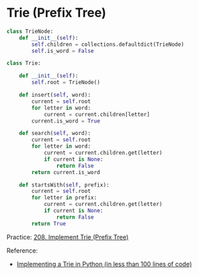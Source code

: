 # Trie (Prefix Tree)

```python
class TrieNode:
    def __init__(self):
        self.children = collections.defaultdict(TrieNode)
        self.is_word = False

class Trie:

    def __init__(self):
        self.root = TrieNode()

    def insert(self, word):
        current = self.root
        for letter in word:
            current = current.children[letter]
        current.is_word = True

    def search(self, word):
        current = self.root
        for letter in word:
            current = current.children.get(letter)
            if current is None:
                return False
        return current.is_word

    def startsWith(self, prefix):
        current = self.root
        for letter in prefix:
            current = current.children.get(letter)
            if current is None:
                return False
        return True
```

Practice: [208. Implement Trie (Prefix Tree)](https://leetcode.com/problems/implement-trie-prefix-tree/)

Reference:

- [Implementing a Trie in Python (in less than 100 lines of code)](https://towardsdatascience.com/implementing-a-trie-data-structure-in-python-in-less-than-100-lines-of-code-a877ea23c1a1)
